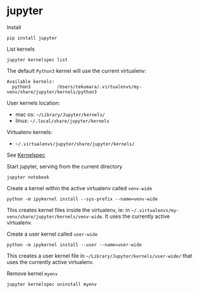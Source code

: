 # jupyter

Install
```
pip install jupyter
```

List kernels
```
jupyter kernelspec list
```

The default `Python3` kernel will use the current virtualenv:
```
Available kernels:
  python3          /Users/tekumara/.virtualenvs/my-venv/share/jupyter/kernels/python3
```  

User kernels location:
* mac os: `~/Library/Jupyter/kernels/`
* linux: `~/.local/share/jupyter/kernels`

Virtualenv kernels:
* `~/.virtualenvs/jupyter/share/jupyter/kernels/`


See [Kernelspec](https://jupyter-client.readthedocs.io/en/latest/kernels.html#kernelspecs)



Start jupyter, serving from the current directory
```
jupyter notebook
```

Create a kernel within the active virtualenv called `venv-wide` 
```
python -m ipykernel install --sys-prefix --name=venv-wide
```
This creates kernel files inside the virtualenv, ie: in `~/.virtualenvs/my-venv/share/jupyter/kernels/venv-wide`. It uses the currently active virtualenv.

Create a user kernel called `user-wide`
```
python -m ipykernel install --user --name=user-wide
```
This creates a user kernel file in `~/Library/Jupyter/kernels/user-wide/` that uses the currently active virtualenv.

Remove kernel `myenv`
```
jupyter kernelspec uninstall myenv
```